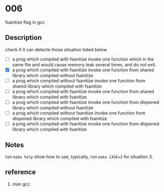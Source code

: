 # 006 
fsanitize flag in gcc

## Description
check if it can detecte those situation listed below 
- [ ] a prog which compiled with fsanitize invoke one function which in the same file and would cause memory leak several times, and do not exit. 
- [x] a prog which compiled with fsanitize invoke one function from shared library which compiled without fsanitize 
- [ ] a prog which compiled without fsanitize invoke one function from shared library which compiled with fsanitize
- [ ] a prog which compiled with fsanitize invoke one function from shared library which compiled with fsanitize 
- [ ] a prog which compiled with fsanitize invoke one function from dlopened library which compiled without fsanitize
- [ ] a prog which compiled without fsanitize invoke one function from dlopened library which compiled with fsanitize
- [ ] a prog which compiled with fsanitize invoke one function from dlopened library which compiled with fsanitize

## Notes
run `make help` show how to use, typically, run `make CASE=3` for situation 3.

## reference
1. man gcc
